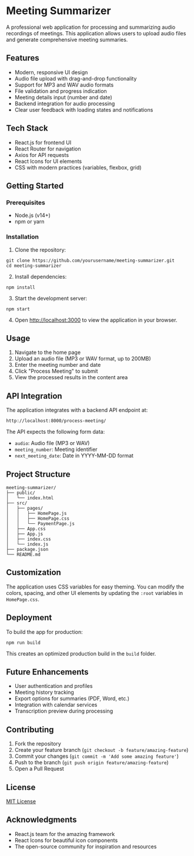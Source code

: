# Meeting Summarizer

A professional web application for processing and summarizing audio recordings of meetings. This application allows users to upload audio files and generate comprehensive meeting summaries.

## Features

- Modern, responsive UI design
- Audio file upload with drag-and-drop functionality
- Support for MP3 and WAV audio formats
- File validation and progress indication
- Meeting details input (number and date)
- Backend integration for audio processing
- Clear user feedback with loading states and notifications

## Tech Stack

- React.js for frontend UI
- React Router for navigation
- Axios for API requests
- React Icons for UI elements
- CSS with modern practices (variables, flexbox, grid)

## Getting Started

### Prerequisites

- Node.js (v14+)
- npm or yarn

### Installation

1. Clone the repository:
```
git clone https://github.com/yourusername/meeting-summarizer.git
cd meeting-summarizer
```

2. Install dependencies:
```
npm install
```

3. Start the development server:
```
npm start
```

4. Open [http://localhost:3000](http://localhost:3000) to view the application in your browser.

## Usage

1. Navigate to the home page
2. Upload an audio file (MP3 or WAV format, up to 200MB)
3. Enter the meeting number and date
4. Click "Process Meeting" to submit
5. View the processed results in the content area

## API Integration

The application integrates with a backend API endpoint at:
```
http://localhost:8000/process-meeting/
```

The API expects the following form data:
- `audio`: Audio file (MP3 or WAV)
- `meeting_number`: Meeting identifier
- `next_meeting_date`: Date in YYYY-MM-DD format

## Project Structure

```
meeting-summarizer/
├── public/
│   └── index.html
├── src/
│   ├── pages/
│   │   ├── HomePage.js
│   │   ├── HomePage.css
│   │   └── PaymentPage.js
│   ├── App.css
│   ├── App.js
│   ├── index.css
│   └── index.js
├── package.json
└── README.md
```

## Customization

The application uses CSS variables for easy theming. You can modify the colors, spacing, and other UI elements by updating the `:root` variables in `HomePage.css`.

## Deployment

To build the app for production:

```
npm run build
```

This creates an optimized production build in the `build` folder.

## Future Enhancements

- User authentication and profiles
- Meeting history tracking
- Export options for summaries (PDF, Word, etc.)
- Integration with calendar services
- Transcription preview during processing

## Contributing

1. Fork the repository
2. Create your feature branch (`git checkout -b feature/amazing-feature`)
3. Commit your changes (`git commit -m 'Add some amazing feature'`)
4. Push to the branch (`git push origin feature/amazing-feature`)
5. Open a Pull Request

## License

[MIT License](LICENSE)

## Acknowledgments

- React.js team for the amazing framework
- React Icons for beautiful icon components
- The open-source community for inspiration and resources